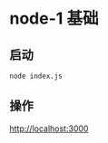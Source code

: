 # node-1 基础

## 启动

```shell
node index.js
```

## 操作

[http://localhost:3000](http:localhost:3000)
